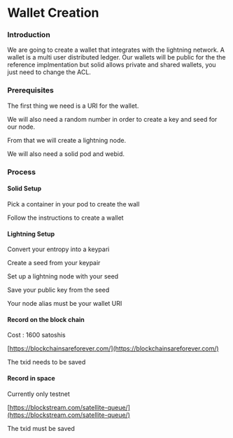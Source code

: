 # Wallet Creation

### Introduction

We are going to create a wallet that integrates with the lightning network.  A wallet is a multi user distributed ledger.  Our wallets will be public for the the reference implmentation but solid allows private and shared wallets, you just need to change the ACL.

### Prerequisites

The first thing we need is a URI for the wallet.

We will also need a random number in order to create a key and seed for our node.

From that we will create a lightning node.

We will also need a solid pod and webid.

### Process

#### Solid Setup

Pick a container in your pod to create the wall

Follow the instructions to create a wallet

#### Lightning Setup

Convert your entropy into a keypari

Create a seed from your keypair

Set up a lightning node with your seed

Save your public key from the seed

Your node alias must be your wallet URI

#### Record on the block chain

Cost : 1600 satoshis

[https://blockchainsareforever.com/](https://blockchainsareforever.com/)

The txid needs to be saved

#### Record in space

Currently only testnet

[https://blockstream.com/satellite-queue/](https://blockstream.com/satellite-queue/)   

The txid must be saved





